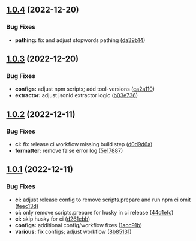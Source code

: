 ## [1.0.4](https://github.com/sc10ntech/site-metadata-extractor/compare/v1.0.3...v1.0.4) (2022-12-20)


### Bug Fixes

* **pathing:** fix and adjust stopwords pathing ([da39b14](https://github.com/sc10ntech/site-metadata-extractor/commit/da39b142cc63a4976f27e3964d604cd5f422ec33))

## [1.0.3](https://github.com/sc10ntech/site-metadata-extractor/compare/v1.0.2...v1.0.3) (2022-12-20)


### Bug Fixes

* **configs:** adjust npm scripts; add tool-versions ([ca2a110](https://github.com/sc10ntech/site-metadata-extractor/commit/ca2a110daf463a2ed3c197840a60b679e484056d))
* **extractor:** adjust jsonld extractor logic ([b03e736](https://github.com/sc10ntech/site-metadata-extractor/commit/b03e736af5808ccd91d13db47d3799b07398b860))

## [1.0.2](https://github.com/sc10ntech/site-metadata-extractor/compare/v1.0.1...v1.0.2) (2022-12-11)


### Bug Fixes

* **ci:** fix release ci workflow missing build step ([d0d9d6a](https://github.com/sc10ntech/site-metadata-extractor/commit/d0d9d6a979b1cd719a03427393e1eac6862e49bd))
* **formatter:** remove false error log ([5e17887](https://github.com/sc10ntech/site-metadata-extractor/commit/5e17887e56767253eb5ee7c20ec17416413d7362))

## [1.0.1](https://github.com/sc10ntech/site-metadata-extractor/compare/v1.0.0...v1.0.1) (2022-12-11)


### Bug Fixes

* **ci:** adjust release config to remove scripts.prepare and run npm ci omit ([feec13d](https://github.com/sc10ntech/site-metadata-extractor/commit/feec13d0281f5717aeb4657f3d6f9d5117c1e2a6))
* **ci:** only remove scripts.prepare for husky in ci release ([44d1efc](https://github.com/sc10ntech/site-metadata-extractor/commit/44d1efcedf6c810c48e2fd31365b6bcdc3392828))
* **ci:** skip husky for ci ([d261ebb](https://github.com/sc10ntech/site-metadata-extractor/commit/d261ebb31da11e26dcd890eb1641ae7d0c32b1bc))
* **configs:** additional config/workflow fixes ([1acc91b](https://github.com/sc10ntech/site-metadata-extractor/commit/1acc91b9aa6d38d2e09630d1ff0e8e07ce1a5b3c))
* **various:** fix configs; adjust workflow ([8b85131](https://github.com/sc10ntech/site-metadata-extractor/commit/8b85131089f9d51c441dfd3d47b5778f09fbfa1a))
